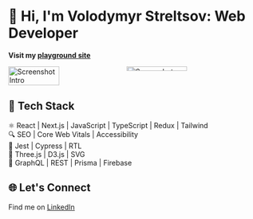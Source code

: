 # 👋 Hi, I'm Volodymyr Streltsov: Web Developer

**Visit my [playground site](https://volodymyrstreltsov.github.io)**

<div style="display: flex; justify-content: space-between; position: relative;">
  <img src="https://github.com/user-attachments/assets/332d6e3a-ae71-4ad6-80f6-82aadc5603ac" alt="Screenshot Intro" style="width: 45%;">
  <img src="https://github.com/user-attachments/assets/787ebe9e-11a0-4ba8-bf88-81d77dcf631d" alt="Screenshot Cosmos" style="width: 49%; position: absolute; top: 0; right: 20px;">
</div>

## 🔧 Tech Stack
⚛️ React | Next.js | JavaScript | TypeScript | Redux | Tailwind \
🔍 SEO | Core Web Vitals | Accessibility \
🧪 Jest | Cypress | RTL \
🎨 Three.js | D3.js | SVG \
🔄 GraphQL | REST | Prisma | Firebase 

## 🌐 Let's Connect
Find me on [LinkedIn](https://www.linkedin.com/in/streltsov-vladimir/)
